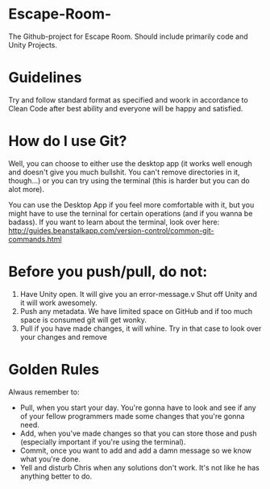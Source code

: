 # Escape-Room-
The Github-project for Escape Room. Should include primarily code and Unity Projects.

# Guidelines
Try and follow standard format as specified and woork in accordance to Clean Code after best ability and everyone will be happy and satisfied.

# How do I use Git? 
Well, you can choose to either use the desktop app (it works well enough and doesn't give you much bullshit. You can't remove directories in it, though...) or you can try using the terminal (this is harder but you can do alot more).

You can use the Desktop App if you feel more comfortable with it, but you might have to use the terninal for certain operations (and if you wanna be badass). If you want to learn about the terminal, look over here: http://guides.beanstalkapp.com/version-control/common-git-commands.html


# Before you push/pull, do not: 
1. Have Unity open. It will give you an error-message.v Shut off Unity and it will work awesomely.
2. Push any metadata. We have limited space on GitHub and if too much space is consumed git will get wonky.
3. Pull if you have made changes, it will whine. Try in that case to look over your changes and remove 

# Golden Rules
Alwaus remember to: 

- Pull, when you start your day. You're gonna have to look and see if any of your fellow programmers made some changes that you're gonna need.
- Add, when you've made changes so that you can store those and push (especially important if you're using the terminal).
- Commit, once you want to add and add a damn message so we know what you're done.
- Yell and disturb Chris when any solutions don't work. It's not like he has anything better to do.


